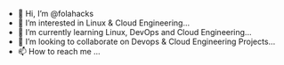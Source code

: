 - 👋 Hi, I’m @folahacks
- 👀 I’m interested in Linux & Cloud Engineering...
- 🌱 I’m currently learning Linux, DevOps and Cloud Engineering...
- 💞️ I’m looking to collaborate on Devops & Cloud Engineering Projects...
- 📫 How to reach me ...

<!---
folahacks/4labee is a ✨ special ✨ repository because its `README.md` (this file) appears on your GitHub profile.
You can click the Preview link to take a look at your changes.
--->
